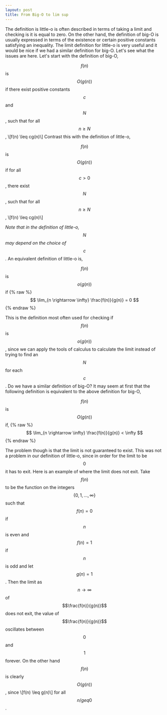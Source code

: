 ```yaml
---
layout: post
title: From Big-O to lim sup
---
```

The definition is little-o is often described in terms of taking a limit and checking is it is equal to zero. On the other hand, the definition of big-O is usually expressed in terms of the existence or certain positive constants satisfying an inequality. The limit definition for little-o is very useful and it would be nice if we had a similar definition for big-O. Let's see what the issues are here. Let's start with the definition of big-O,

$$f(n)$$ is $$O(g(n))$$ if there exist positive constants $$c$$ and $$N$$, such that for all $$n \geq N$$, \\[f(n) \leq cg(n)\\] Contrast this with the definition of little-o,

$$f(n)$$ is $$O(g(n))$$ if for all $$c > 0$$, there exist $$N$$, such that for all $$n \geq N$$, \\[f(n) \leq cg(n)\\]

*Note that in the definition of little-o, $$N$$ may depend on the choice of $$c$$.*
An equivalent definition of little-o is,

$$f(n)$$ is $$o(g(n))$$ if
{% raw %}
$$
\lim_{n \rightarrow \infty} \frac{f(n)}{g(n)} = 0
$$
{% endraw %}

This is the definition most often used for checking if $$f(n)$$ is $$o(g(n))$$, since we can apply the tools of calculus to calculate the limit instead of trying to find an $$N$$ for each $$c$$. Do we have a similar definition of big-O? It may seem at first that the following definition is equivalent to the above definition for big-O,

$$f(n)$$ is $$O(g(n))$$ if,
{% raw %}
$$
\lim_{n \rightarrow \infty} \frac{f(n)}{g(n)} < \infty
$$
{% endraw %}

The problem though is that the limit is not guaranteed to exist. This was not a problem in our definition of little-o, since in order for the limit to be $$0$$ it has to exit. Here is an example of where the limit does not exit. Take $$f(n)$$ to be the function on the integers $$\{0,1, \ldots, \infty\}$$ such that $$f(n)=0$$ if $$n$$ is even and $$f(n)=1$$ if $$n$$ is odd and let $$g(n)=1$$. Then the limit as $$n \rightarrow \infty$$ of $$\frac{f(n)}{g(n)}$$ does not exit, the value of $$\frac{f(n)}{g(n)}$$ oscillates between $$0$$ and $$1$$ forever. On the other hand $$f(n)$$ is clearly $$O(g(n))$$, since
\\[f(n) \\leq g(n)\\] for all $$n /geq 0$$.
